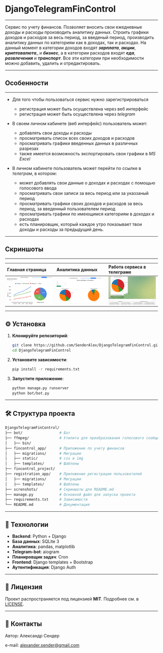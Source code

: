 # DjangoTelegramFinControl

---

Сервис по учету финансов. Позволяет вносить свои ежедневные доходы и расходы производить
аналитику данных. Строить графики доходов и расходов за весь период, за введеный период,
производить аналитику данных по категориям как в доходах, так и расходах. На данный
момент в категории доходов входят ___зарплата___, ___акции___, ___криптовалюта____ 
и ___бизнес___, а в категории расходов входят ___еда___, ___развлечения___ и
___транспорт___. Все эти категории при необходимости можно добавить, удалить и
отредактировать.

---

## Особенности

---
* Для того чтобы пользоваться сервис нужно зарегистрироваться
  * регистрация может быть осуществлена через веб интерфейс
  * регистрация может быть осуществлена через _telegram_

* В своем личном кабинете (веб интерфейс) пользователь может:
    * добавлять свои доходы и расходы
    * просматривать список всех своих доходов и расходов
    * просматривать графики введенных данных в различных разрезах
    * также имеется возможность экспортировать свои графики в _MS Excel_

* В личном кабинете пользователь может перейти по ссылке в _телеграм_, в котором:
    * может добавлять свои данные о доходах и расходах с помощью голосового 
  ввода
    * просматривать свои записи за весь период или за указзаный период
    * просматривать графики своих доходов и расходов за весь период, за 
  введенный пользователем период
    * просматривать графики по имеющимся категориям в доходах и расходах
    * есть планировщик, который каждое утро показывает твои доходы и
  расходы за предыдущий день.
---

## Скриншоты
---
Главная страница | Аналитика данных | Работа сервиса в телеграме
:----|:----|:----|
![](screenshots/main.png)|![](screenshots/plots.png)|![](screenshots/telegram.png)

---
## ⚙️ Установка

1. **Клонируйте репозиторий**:
   ```bash
   git clone https://github.com/SenderAlex/DjangoTelegramFinControl.git
   cd DjangoTelegramFinControl
   ```

2. **Установите зависимости**:
   ```bash
   pip install -r requirements.txt
   ```

3. **Запустите приложение**:
   ```bash
   python manage.py runserver
   python bot/bot.py
   ```

---

## 🛠 Структура проекта

```bash
DjangoTelegramFinControl/
├── bot/                 # Бот
├── ffmpeg/              # Утилита для преобразования голосового сообщения в текст
│   ├── bin/         
├── fincontrol_app/      # Приложение по учету финансов
│   ├── migrations/      # Миграции
│   ├── static/          # css и img
│   ├── templates/       # Шаблоны
├── fincontrol_project/
├── registration_app/    # Приложение регистрации пользователей
│   ├── migrations/      # Миграции
│   ├── templates/       # Шаблоны
├── screnshots/          # Скриншоты для README.md
├── manage.py            # Основной файл для запуска проекта
├── requirements.txt     # Зависимости
└── README.md            # Документация
```
---

## 🧰 Технологии
- **Backend**: Python + Django
- **База данных**: SQLite 3
- **Аналитика**: pandas, matplotlib
- **Telegram-bot**: aiogram
- **Планировщик задач**: Cron
- **Frontend**: Django templates + Bootstrap
- **Аутентификация**: Django Auth


---

## 📜 Лицензия
Проект распространяется под лицензией **MIT**. Подробнее см. в [LICENSE](LICENSE).

---

## 📮 Контакты
Автор: Александр Сендер

e-mail: alexander.sender@gmail.com